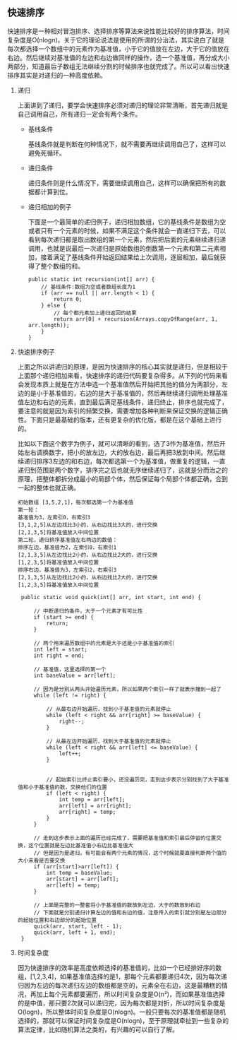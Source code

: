 ## 快速排序

快速排序是一种相对冒泡排序、选择排序等算法来说性能比较好的排序算法，时间复杂度是O(nlogn)。关于它的理论说法是使用的所谓的分治法，其实说白了就是每次都选择一个数组中的元素作为基准值，小于它的值放在左边，大于它的值放在右边。然后继续对基准值的左边和右边做同样的操作，选一个基准值，再分成大小两部分，知道最后子数组无法继续分割的时候排序也就完成了。所以可以看出快速排序其实是对递归的一种高度依赖。



1. 递归

   上面讲到了递归，要学会快速排序必须对递归的理论非常清晰，首先递归就是自己调用自己，所有递归一定会有两个条件。
   
   - 基线条件
     
     基线条件就是判断在何种情况下，就不需要再继续调用自己了，这样可以避免死循环。
      
   - 递归条件

     递归条件则是什么情况下，需要继续调用自己，这样可以确保把所有的数据都计算到位。

   - 递归相加的例子

     下面是一个最简单的递归例子，递归相加数组，它的基线条件是数组为空或者只有一个元素的时候，如果不满足这个条件就会一直递归下去，可以看到每次递归都是取出数组的第一个元素，然后把后面的元素继续递归递调用，也就是说最后一次递归是原始数组的倒数第一个元素和第二元素相加，接着满足了基线条件开始返回结果给上次调用，逐层相加，最后就获得了整个数组的和。

     ```
     public static int recursion(int[] arr) {
         // 基线条件:数组为空或者数组长度为1
         if (arr == null || arr.length < 1) {
             return 0;
         } else {
             // 每个都元素加上递归返回的结果
             return arr[0] + recursion(Arrays.copyOfRange(arr, 1, arr.length));
         }
     }
     ```

2. 快速排序例子

   上面之所以讲递归的原理，是因为快速排序的核心其实就是递归，但是相较于上面那个递归相加来看，快速排序的递归代码要复杂得多。从下列的代码来看会发现本质上就是在方法中选一个基准值然后开始把其他的值分为两部分，左边的是小于基准值的，右边的是大于基准值的，然后再继续递归调用处理基准值左边和右边的元素，直到最后满足基线条件，递归终止，排序也就完成了，要注意的就是因为索引的频繁交换，需要增加各种判断来保证交换的逻辑正确性。下面只是最基础的版本，还有更复杂的优化版，都是在这个基础上进行的。
   
   比如以下面这个数字为例子，就可以清晰的看到，选了3作为基准值，然后开始左右调换数字，把小的放左边，大的放右边，最后再把3放到中间。然后继续递归排序3左边的和右边，每次都选第一个为基准值，做重复的逻辑，一直递归到范围是两个数字，排序完之后也就无序继续递归了，这就是分而治之的原理，把整体都拆分成最小的局部个体，然后保证每个局部个体都正确，合到一起的整体也就正确。
   ```
   初始数组 [3,5,2,1]，每次都选第一个为基准值
   第一轮：
   基准值为3，左索引0，右索引3
   [3,1,2,5]从左边找比3小的，从右边找比3大的，进行交换
   [2,1,3,5]将基准值放入中间位置
   第二轮，递归排序基准值左右两边的数值：
   排序左边，基准值为2，左索引0，右索引1
   [2,1,3,5]从左边找比2小的，从右边找比2大的，进行交换
   [1,2,3,5]将基准值放入中间位置
   排序右边，基准值为3，左索引2，右索引3
   [2,1,3,5]从左边找比2小的，从右边找比2大的，进行交换
   [1,2,3,5]将基准值放入中间位置
   ```

   ```
	public static void quick(int[] arr, int start, int end) {
		
		// 中断递归的条件，大于一个元素才有可比性
		if (start >= end) {
			return;
		}

		// 两个用来遍历数组中的元素是大于还是小于基准值的索引
		int left = start;
		int right = end;

		// 基准值，这里选择的第一个
		int baseValue = arr[left];

		// 因为是分别从两头开始遍历元素，所以如果两个索引一样了就表示撞到一起了
		while (left != right) {
			
			// 从最右边开始遍历，找到小于基准值的元素就停止
			while (left < right && arr[right] >= baseValue) {
				right--;
			}
			
			// 从最左边开始遍历，找到大于基准值的元素就停止
			while (left < right && arr[left] <= baseValue) {
				left++;
			}
			

			// 起始索引比终止索引要小，还没遍历完，走到这步表示分别找到了大于基准值和小于基准值的数，交换他们的位置
			if (left < right) {
				int temp = arr[left];
				arr[left] = arr[right];
				arr[right] = temp;
			}
		}

		// 走到这步表示上面的遍历已经完成了，需要把基准值和索引最后停留的位置交换，这个位置就是左边比基准值小右边比基准值大
		// 但是因为是递归，有可能会有两个元素的情况，这个时候就要直接判断两个值的大小来看是否要交换
		if (arr[start]>arr[left]) {
			int temp = baseValue;
			arr[start] = arr[left];
			arr[left] = temp;
		}

		// 上面是完整的一整套将小于基准值的数放到左边，大于的数放到右边
		// 下面就是分别递归计算左边的值和右边的值，注意传入的索引就分别是左边部分的起始位置和右边部分的起始位置
		quick(arr, start, left - 1);
		quick(arr, left + 1, end);
	}
   ```

3. 时间复杂度

   因为快速排序的效率是高度依赖选择的基准值的，比如一个已经排好序的数组，[1,2,3,4]，如果基准值选择的是1，那每个元素都要递归4次，因为每次递归因为左边的每次递归左边的数组都是空的，元素全在右边，这是最糟糕的情况，再加上每个元素都要遍历，所以时间复杂度是O(n²)，而如果基准值选择的是中值，那只要2次就可以递归完，因为每次都是对折，所以时间复杂度是O(logn)，所以整体时间复杂度是O(nlogn)。一般只要每次的基准值都是随机选择的，那就可以保证时间复杂度是O(nlogn)，至于原理就牵扯到一些复杂的算法定律，比如随机算法之类的，有兴趣的可以自行了解。

